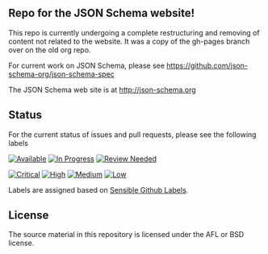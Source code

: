 ## Repo for the JSON Schema website!

This repo is currently undergoing a complete restructuring and removing of content not related to the website.
It was a copy of the gh-pages branch over on the old org repo.

For current work on JSON Schema, please see https://github.com/json-schema-org/json-schema-spec

The JSON Schema web site is at http://json-schema.org

## Status
For the current status of issues and pull requests, please see the following labels

[![Available](https://img.shields.io/waffle/label/json-schema-org/json-schema-org.github.io/Status:%20Available.svg?style=flat)](https://github.com/json-schema-org/json-schema-org.github.io/issues?q=is%3Aopen+is%3Aissue+label%3A%22Status%3A+Available%22) [![In Progress](https://img.shields.io/waffle/label/json-schema-org/json-schema-org.github.io/Status:%20In%20Progress.svg?style=flat)](https://github.com/json-schema-org/json-schema-org.github.io/labels/Status:%20In%20Progress) [![Review Needed](https://img.shields.io/waffle/label/json-schema-org/json-schema-org.github.io/Status:%20AReview%20Needed.svg?style=flat)](https://github.com/json-schema-org/json-schema-org.github.io/labels/Status%3A%20Review%20Needed)

[![Critical](https://img.shields.io/waffle/label/json-schema-org/json-schema-org.github.io/Priority:%20Critical.svg?style=flat
)](https://github.com/json-schema-org/json-schema-org.github.io/labels/Priority%3A%20Critical) [![High](https://img.shields.io/waffle/label/json-schema-org/json-schema-org.github.io/Priority:%20High.svg?style=flat)](https://github.com/json-schema-org/json-schema-org.github.io/labels/Priority%3A%20High) [![Medium](https://img.shields.io/waffle/label/json-schema-org/json-schema-org.github.io/Priority:%20Medium.svg?style=flat)](https://github.com/json-schema-org/json-schema-org.github.io/labels/Priority%3A%20Medium) [![Low](https://img.shields.io/waffle/label/json-schema-org/json-schema-org.github.io/Priority:%20Low.svg?style=flat)](https://github.com/json-schema-org/json-schema-org.github.io/labels/Priority%3A%20Low) 

Labels are assigned based on [Sensible Github Labels](https://github.com/Relequestual/sensible-github-labels).

## License

The source material in this repository is licensed under the AFL or BSD license. 

